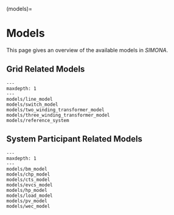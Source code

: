 (models)=

# Models

This page gives an overview of the available models in *SIMONA*.

## Grid Related Models

```{toctree}
---
maxdepth: 1
---
models/line_model
models/switch_model
models/two_winding_transformer_model
models/three_winding_transformer_model
models/reference_system
```

## System Participant Related Models

```{toctree}
---
maxdepth: 1
---
models/bm_model
models/chp_model
models/cts_model
models/evcs_model
models/hp_model
models/load_model
models/pv_model
models/wec_model
```
